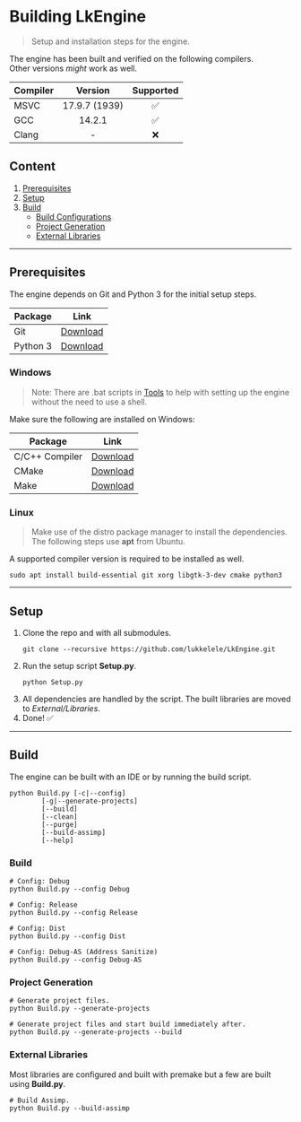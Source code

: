 # Building LkEngine
> Setup and installation steps for the engine.

The engine has been built and verified on the following compilers.  
Other versions _might_ work as well.

| **Compiler** | **Version** | **Supported** |
| :-------- | :-------: | :------: |
| MSVC | 17.9.7 (1939)| :white_check_mark: |
| GCC | 14.2.1 | :white_check_mark: |
| Clang | - | :x: |

## Content
1. [Prerequisites](#Prerequisites)
2. [Setup](#Setup)
3. [Build](#Build) 
    * [Build Configurations](#Build-Configurations)
    * [Project Generation](#Project-Generation)
    * [External Libraries](#External-Libraries)

---

## Prerequisites <a id="Prerequisites"></a>

The engine depends on Git and Python 3 for the initial setup steps.

| Package | Link                          |
|----------------|--------------------------------------------|
| Git | [Download](https://git-scm.com/downloads)
| Python 3 | [Download](https://www.python.org/downloads/windows/) |

### Windows <a id="Platform-Windows"></a>
> Note: There are .bat scripts in [Tools](./Tools) to help with setting up the engine without the need to use a shell.

Make sure the following are installed on Windows:

| Package | Link                          |
|----------------|--------------------------------------------|
| C/C++ Compiler | [Download](https://visualstudio.microsoft.com/vs/features/cplusplus/) |
| CMake | [Download](https://cmake.org/download/) |
| Make | [Download](https://gnuwin32.sourceforge.net/packages/make.htm) |

### Linux <a id="Platform-Linux"></a>
> Make use of the distro package manager to install the dependencies.  
> The following steps use **apt** from Ubuntu.

A supported compiler version is required to be installed as well.

```shell
sudo apt install build-essential git xorg libgtk-3-dev cmake python3
```

---

## Setup <a id="Setup"></a>

1. Clone the repo and with all submodules.<br>
    ```shell
	git clone --recursive https://github.com/lukkelele/LkEngine.git
	```
2. Run the setup script **Setup.py**.
	```shell
	python Setup.py
    ```
3. All dependencies are handled by the script. The built libraries are moved to _External/Libraries_.
4. Done! :white_check_mark:

---

## Build <a id="Build"></a>

The engine can be built with an IDE or by running the build script.  

```shell
python Build.py [-c|--config] 
		[-g|--generate-projects] 
		[--build] 
		[--clean] 
		[--purge] 
		[--build-assimp] 
		[--help] 
```

### Build <a id="Build-Configurations"></a>

```shell
# Config: Debug
python Build.py --config Debug

# Config: Release
python Build.py --config Release

# Config: Dist
python Build.py --config Dist

# Config: Debug-AS (Address Sanitize)
python Build.py --config Debug-AS
```

### Project Generation <a id="Project-Generation"></a>
```shell
# Generate project files.
python Build.py --generate-projects

# Generate project files and start build immediately after.
python Build.py --generate-projects --build
```

### External Libraries <a id="External-Libraries"></a>

Most libraries are configured and built with premake but a few are built using **Build.py**.

```shell
# Build Assimp.
python Build.py --build-assimp
```
